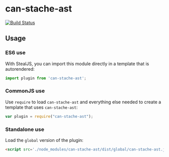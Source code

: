 # can-stache-ast

[![Build Status](https://travis-ci.org/canjs/can-stache-ast.svg?branch=master)](https://travis-ci.org/canjs/can-stache-ast)



## Usage

### ES6 use

With StealJS, you can import this module directly in a template that is autorendered:

```js
import plugin from 'can-stache-ast';
```

### CommonJS use

Use `require` to load `can-stache-ast` and everything else
needed to create a template that uses `can-stache-ast`:

```js
var plugin = require("can-stache-ast");
```

### Standalone use

Load the `global` version of the plugin:

```html
<script src='./node_modules/can-stache-ast/dist/global/can-stache-ast.js'></script>
```
